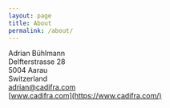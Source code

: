 ```yaml
---
layout: page
title: About
permalink: /about/
---
```


Adrian Bühlmann  
Delfterstrasse 28  
5004 Aarau  
Switzerland  
adrian@cadifra.com  
[www.cadifra.com](https://www.cadifra.com/)  


